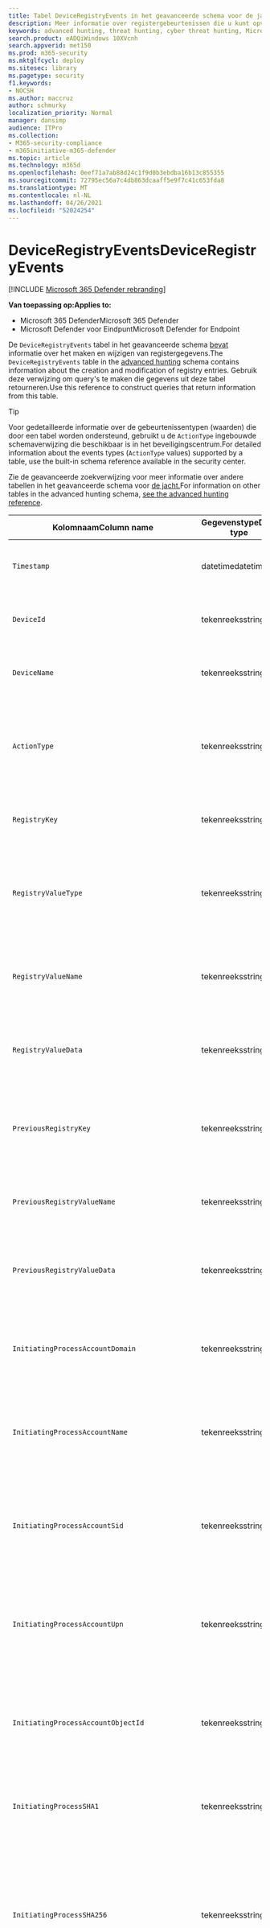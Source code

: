 ```yaml
---
title: Tabel DeviceRegistryEvents in het geavanceerde schema voor de jacht
description: Meer informatie over registergebeurtenissen die u kunt opvragen in de tabel DeviceRegistryEvents van het geavanceerde schema voor de jacht
keywords: advanced hunting, threat hunting, cyber threat hunting, Microsoft 365 Defender, microsoft 365, m365, search, query, telemetry, schema reference, kusto, table, column, data type, registryevents, registry, DeviceRegistryEvents, key, subkey, value
search.product: eADQiWindows 10XVcnh
search.appverid: met150
ms.prod: m365-security
ms.mktglfcycl: deploy
ms.sitesec: library
ms.pagetype: security
f1.keywords:
- NOCSH
ms.author: maccruz
author: schmurky
localization_priority: Normal
manager: dansimp
audience: ITPro
ms.collection:
- M365-security-compliance
- m365initiative-m365-defender
ms.topic: article
ms.technology: m365d
ms.openlocfilehash: 0eef71a7ab88d24c1f9d0b3ebdba16b13c855355
ms.sourcegitcommit: 72795ec56a7c4db863dcaaff5e9f7c41c653fda8
ms.translationtype: MT
ms.contentlocale: nl-NL
ms.lasthandoff: 04/26/2021
ms.locfileid: "52024254"
---
```

# <a name="deviceregistryevents"></a><span data-ttu-id="d5abc-104">DeviceRegistryEvents</span><span class="sxs-lookup"><span data-stu-id="d5abc-104">DeviceRegistryEvents</span></span>

[!INCLUDE [Microsoft 365 Defender rebranding](../includes/microsoft-defender.md)]


<span data-ttu-id="d5abc-105">**Van toepassing op:**</span><span class="sxs-lookup"><span data-stu-id="d5abc-105">**Applies to:**</span></span>
- <span data-ttu-id="d5abc-106">Microsoft 365 Defender</span><span class="sxs-lookup"><span data-stu-id="d5abc-106">Microsoft 365 Defender</span></span>
- <span data-ttu-id="d5abc-107">Microsoft Defender voor Eindpunt</span><span class="sxs-lookup"><span data-stu-id="d5abc-107">Microsoft Defender for Endpoint</span></span>

<span data-ttu-id="d5abc-108">De `DeviceRegistryEvents` tabel in het geavanceerde schema [bevat](advanced-hunting-overview.md) informatie over het maken en wijzigen van registergegevens.</span><span class="sxs-lookup"><span data-stu-id="d5abc-108">The `DeviceRegistryEvents` table in the [advanced hunting](advanced-hunting-overview.md) schema contains information about the creation and modification of registry entries.</span></span> <span data-ttu-id="d5abc-109">Gebruik deze verwijzing om query's te maken die gegevens uit deze tabel retourneren.</span><span class="sxs-lookup"><span data-stu-id="d5abc-109">Use this reference to construct queries that return information from this table.</span></span>

>[!TIP]
> <span data-ttu-id="d5abc-110">Voor gedetailleerde informatie over de gebeurtenissentypen (waarden) die door een tabel worden ondersteund, gebruikt u de `ActionType` ingebouwde schemaverwijzing die beschikbaar is in het beveiligingscentrum.</span><span class="sxs-lookup"><span data-stu-id="d5abc-110">For detailed information about the events types (`ActionType` values) supported by a table, use the  built-in schema reference available in the security center.</span></span>

<span data-ttu-id="d5abc-111">Zie de geavanceerde zoekverwijzing voor meer informatie over andere tabellen in het geavanceerde schema voor [de jacht.](advanced-hunting-schema-tables.md)</span><span class="sxs-lookup"><span data-stu-id="d5abc-111">For information on other tables in the advanced hunting schema, [see the advanced hunting reference](advanced-hunting-schema-tables.md).</span></span>

| <span data-ttu-id="d5abc-112">Kolomnaam</span><span class="sxs-lookup"><span data-stu-id="d5abc-112">Column name</span></span> | <span data-ttu-id="d5abc-113">Gegevenstype</span><span class="sxs-lookup"><span data-stu-id="d5abc-113">Data type</span></span> | <span data-ttu-id="d5abc-114">Beschrijving</span><span class="sxs-lookup"><span data-stu-id="d5abc-114">Description</span></span> |
|-------------|-----------|-------------|
| `Timestamp` | <span data-ttu-id="d5abc-115">datetime</span><span class="sxs-lookup"><span data-stu-id="d5abc-115">datetime</span></span> | <span data-ttu-id="d5abc-116">Datum en tijd waarop de gebeurtenis is opgenomen</span><span class="sxs-lookup"><span data-stu-id="d5abc-116">Date and time when the event was recorded</span></span> |
| `DeviceId` | <span data-ttu-id="d5abc-117">tekenreeks</span><span class="sxs-lookup"><span data-stu-id="d5abc-117">string</span></span> | <span data-ttu-id="d5abc-118">Unieke id voor de machine in de service</span><span class="sxs-lookup"><span data-stu-id="d5abc-118">Unique identifier for the machine in the service</span></span> |
| `DeviceName` | <span data-ttu-id="d5abc-119">tekenreeks</span><span class="sxs-lookup"><span data-stu-id="d5abc-119">string</span></span> | <span data-ttu-id="d5abc-120">Volledig gekwalificeerde domeinnaam (FQDN) van de computer</span><span class="sxs-lookup"><span data-stu-id="d5abc-120">Fully qualified domain name (FQDN) of the machine</span></span> |
| `ActionType` | <span data-ttu-id="d5abc-121">tekenreeks</span><span class="sxs-lookup"><span data-stu-id="d5abc-121">string</span></span> | <span data-ttu-id="d5abc-122">Type activiteit dat de gebeurtenis heeft geactiveerd.</span><span class="sxs-lookup"><span data-stu-id="d5abc-122">Type of activity that triggered the event.</span></span> <span data-ttu-id="d5abc-123">Zie de [in-portal schemaverwijzing voor](advanced-hunting-schema-tables.md?#get-schema-information-in-the-security-center) meer informatie</span><span class="sxs-lookup"><span data-stu-id="d5abc-123">See the [in-portal schema reference](advanced-hunting-schema-tables.md?#get-schema-information-in-the-security-center) for details</span></span> |
| `RegistryKey` | <span data-ttu-id="d5abc-124">tekenreeks</span><span class="sxs-lookup"><span data-stu-id="d5abc-124">string</span></span> | <span data-ttu-id="d5abc-125">Registersleutel waar de opgenomen actie op is toegepast</span><span class="sxs-lookup"><span data-stu-id="d5abc-125">Registry key that the recorded action was applied to</span></span> |
| `RegistryValueType` | <span data-ttu-id="d5abc-126">tekenreeks</span><span class="sxs-lookup"><span data-stu-id="d5abc-126">string</span></span> | <span data-ttu-id="d5abc-127">Gegevenstype, zoals binair of tekenreeks, van de registerwaarde waar de opgenomen actie op is toegepast</span><span class="sxs-lookup"><span data-stu-id="d5abc-127">Data type, such as binary or string, of the registry value that the recorded action was applied to</span></span> |
| `RegistryValueName` | <span data-ttu-id="d5abc-128">tekenreeks</span><span class="sxs-lookup"><span data-stu-id="d5abc-128">string</span></span> | <span data-ttu-id="d5abc-129">Naam van de registerwaarde waar de opgenomen actie op is toegepast</span><span class="sxs-lookup"><span data-stu-id="d5abc-129">Name of the registry value that the recorded action was applied to</span></span> |
| `RegistryValueData` | <span data-ttu-id="d5abc-130">tekenreeks</span><span class="sxs-lookup"><span data-stu-id="d5abc-130">string</span></span> | <span data-ttu-id="d5abc-131">Gegevens van de registerwaarde waar de opgenomen actie op is toegepast</span><span class="sxs-lookup"><span data-stu-id="d5abc-131">Data of the registry value that the recorded action was applied to</span></span> |
| `PreviousRegistryKey` | <span data-ttu-id="d5abc-132">tekenreeks</span><span class="sxs-lookup"><span data-stu-id="d5abc-132">string</span></span> | <span data-ttu-id="d5abc-133">Oorspronkelijke registersleutel van de registerwaarde voordat deze werd gewijzigd</span><span class="sxs-lookup"><span data-stu-id="d5abc-133">Original registry key of the registry value before it was modified</span></span> |
| `PreviousRegistryValueName` | <span data-ttu-id="d5abc-134">tekenreeks</span><span class="sxs-lookup"><span data-stu-id="d5abc-134">string</span></span> | <span data-ttu-id="d5abc-135">Oorspronkelijke naam van de registerwaarde voordat deze werd gewijzigd</span><span class="sxs-lookup"><span data-stu-id="d5abc-135">Original name of the registry value before it was modified</span></span> |
| `PreviousRegistryValueData` | <span data-ttu-id="d5abc-136">tekenreeks</span><span class="sxs-lookup"><span data-stu-id="d5abc-136">string</span></span> | <span data-ttu-id="d5abc-137">Oorspronkelijke gegevens van de registerwaarde voordat deze werd gewijzigd</span><span class="sxs-lookup"><span data-stu-id="d5abc-137">Original data of the registry value before it was modified</span></span> |
| `InitiatingProcessAccountDomain` | <span data-ttu-id="d5abc-138">tekenreeks</span><span class="sxs-lookup"><span data-stu-id="d5abc-138">string</span></span> | <span data-ttu-id="d5abc-139">Domein van het account dat het proces heeft doorlopen dat verantwoordelijk is voor de gebeurtenis</span><span class="sxs-lookup"><span data-stu-id="d5abc-139">Domain of the account that ran the process responsible for the event</span></span> |
| `InitiatingProcessAccountName` | <span data-ttu-id="d5abc-140">tekenreeks</span><span class="sxs-lookup"><span data-stu-id="d5abc-140">string</span></span> | <span data-ttu-id="d5abc-141">Gebruikersnaam van het account dat het proces heeft doorlopen dat verantwoordelijk is voor de gebeurtenis</span><span class="sxs-lookup"><span data-stu-id="d5abc-141">User name of the account that ran the process responsible for the event</span></span> |
| `InitiatingProcessAccountSid` | <span data-ttu-id="d5abc-142">tekenreeks</span><span class="sxs-lookup"><span data-stu-id="d5abc-142">string</span></span> | <span data-ttu-id="d5abc-143">Beveiligingsaanduiding (SID) van het account dat het proces heeft doorlopen dat verantwoordelijk is voor de gebeurtenis</span><span class="sxs-lookup"><span data-stu-id="d5abc-143">Security Identifier (SID) of the account that ran the process responsible for the event</span></span> |
| `InitiatingProcessAccountUpn` | <span data-ttu-id="d5abc-144">tekenreeks</span><span class="sxs-lookup"><span data-stu-id="d5abc-144">string</span></span> | <span data-ttu-id="d5abc-145">User principal name (UPN) of the account that ran the process responsible for the event</span><span class="sxs-lookup"><span data-stu-id="d5abc-145">User principal name (UPN) of the account that ran the process responsible for the event</span></span> |
| `InitiatingProcessAccountObjectId` | <span data-ttu-id="d5abc-146">tekenreeks</span><span class="sxs-lookup"><span data-stu-id="d5abc-146">string</span></span> | <span data-ttu-id="d5abc-147">Azure AD-object-id van het gebruikersaccount dat het proces heeft uitgevoerd dat verantwoordelijk is voor de gebeurtenis</span><span class="sxs-lookup"><span data-stu-id="d5abc-147">Azure AD object ID of the user account that ran the process responsible for the event</span></span> |
| `InitiatingProcessSHA1` | <span data-ttu-id="d5abc-148">tekenreeks</span><span class="sxs-lookup"><span data-stu-id="d5abc-148">string</span></span> | <span data-ttu-id="d5abc-149">SHA-1 van het proces (afbeeldingsbestand) dat de gebeurtenis heeft gestart</span><span class="sxs-lookup"><span data-stu-id="d5abc-149">SHA-1 of the process (image file) that initiated the event</span></span> |
| `InitiatingProcessSHA256` | <span data-ttu-id="d5abc-150">tekenreeks</span><span class="sxs-lookup"><span data-stu-id="d5abc-150">string</span></span> | <span data-ttu-id="d5abc-151">SHA-256 van het proces (afbeeldingsbestand) dat de gebeurtenis heeft gestart.</span><span class="sxs-lookup"><span data-stu-id="d5abc-151">SHA-256 of the process (image file) that initiated the event.</span></span> <span data-ttu-id="d5abc-152">Dit veld wordt meestal niet ingevuld: gebruik de kolom SHA1 wanneer deze beschikbaar is.</span><span class="sxs-lookup"><span data-stu-id="d5abc-152">This field is usually not populated — use the SHA1 column when available.</span></span> |
| `InitiatingProcessMD5` | <span data-ttu-id="d5abc-153">tekenreeks</span><span class="sxs-lookup"><span data-stu-id="d5abc-153">string</span></span> | <span data-ttu-id="d5abc-154">MD5-hash van het proces (afbeeldingsbestand) dat de gebeurtenis heeft gestart</span><span class="sxs-lookup"><span data-stu-id="d5abc-154">MD5 hash of the process (image file) that initiated the event</span></span> |
| `InitiatingProcessFileName` | <span data-ttu-id="d5abc-155">tekenreeks</span><span class="sxs-lookup"><span data-stu-id="d5abc-155">string</span></span> | <span data-ttu-id="d5abc-156">Naam van het proces dat de gebeurtenis heeft gestart</span><span class="sxs-lookup"><span data-stu-id="d5abc-156">Name of the process that initiated the event</span></span> |
| `InitiatingProcessFileSize` | <span data-ttu-id="d5abc-157">lang</span><span class="sxs-lookup"><span data-stu-id="d5abc-157">long</span></span> | <span data-ttu-id="d5abc-158">Grootte van het bestand dat het proces heeft doorlopen dat verantwoordelijk is voor de gebeurtenis</span><span class="sxs-lookup"><span data-stu-id="d5abc-158">Size of the file that ran the process responsible for the event</span></span> |
| `InitiatingProcessVersionInfoCompanyName` | <span data-ttu-id="d5abc-159">tekenreeks</span><span class="sxs-lookup"><span data-stu-id="d5abc-159">string</span></span> | <span data-ttu-id="d5abc-160">Bedrijfsnaam van de versiegegevens van het proces (afbeeldingsbestand) dat verantwoordelijk is voor de gebeurtenis</span><span class="sxs-lookup"><span data-stu-id="d5abc-160">Company name from the version information of the process (image file) responsible for the event</span></span> |
| `InitiatingProcessVersionInfoProductName` | <span data-ttu-id="d5abc-161">tekenreeks</span><span class="sxs-lookup"><span data-stu-id="d5abc-161">string</span></span> | <span data-ttu-id="d5abc-162">Productnaam van de versiegegevens van het proces (afbeeldingsbestand) dat verantwoordelijk is voor de gebeurtenis</span><span class="sxs-lookup"><span data-stu-id="d5abc-162">Product name from the version information of the process (image file) responsible for the event</span></span> |
|` InitiatingProcessVersionInfoProductVersion` | <span data-ttu-id="d5abc-163">tekenreeks</span><span class="sxs-lookup"><span data-stu-id="d5abc-163">string</span></span> | <span data-ttu-id="d5abc-164">Productversie van de versiegegevens van het proces (afbeeldingsbestand) dat verantwoordelijk is voor de gebeurtenis</span><span class="sxs-lookup"><span data-stu-id="d5abc-164">Product version from the version information of the process (image file) responsible for the event</span></span> |
|` InitiatingProcessVersionInfoInternalFileName` | <span data-ttu-id="d5abc-165">tekenreeks</span><span class="sxs-lookup"><span data-stu-id="d5abc-165">string</span></span> | <span data-ttu-id="d5abc-166">Interne bestandsnaam van de versiegegevens van het proces (afbeeldingsbestand) dat verantwoordelijk is voor de gebeurtenis</span><span class="sxs-lookup"><span data-stu-id="d5abc-166">Internal file name from the version information of the process (image file) responsible for the event</span></span> |
| `InitiatingProcessVersionInfoOriginalFileName` | <span data-ttu-id="d5abc-167">tekenreeks</span><span class="sxs-lookup"><span data-stu-id="d5abc-167">string</span></span> | <span data-ttu-id="d5abc-168">Oorspronkelijke bestandsnaam van de versiegegevens van het proces (afbeeldingsbestand) dat verantwoordelijk is voor de gebeurtenis</span><span class="sxs-lookup"><span data-stu-id="d5abc-168">Original file name from the version information of the process (image file) responsible for the event</span></span> |
| `InitiatingProcessVersionInfoFileDescription` | <span data-ttu-id="d5abc-169">tekenreeks</span><span class="sxs-lookup"><span data-stu-id="d5abc-169">string</span></span> | <span data-ttu-id="d5abc-170">Beschrijving van de versiegegevens van het proces (afbeeldingsbestand) dat verantwoordelijk is voor de gebeurtenis</span><span class="sxs-lookup"><span data-stu-id="d5abc-170">Description from the version information of the process (image file) responsible for the event</span></span> |
| `InitiatingProcessId` | <span data-ttu-id="d5abc-171">int</span><span class="sxs-lookup"><span data-stu-id="d5abc-171">int</span></span> | <span data-ttu-id="d5abc-172">Proces-id (PID) van het proces dat de gebeurtenis heeft gestart</span><span class="sxs-lookup"><span data-stu-id="d5abc-172">Process ID (PID) of the process that initiated the event</span></span> |
| `InitiatingProcessCommandLine` | <span data-ttu-id="d5abc-173">tekenreeks</span><span class="sxs-lookup"><span data-stu-id="d5abc-173">string</span></span> | <span data-ttu-id="d5abc-174">Opdrachtregel die wordt gebruikt om het proces uit te voeren waarmee de gebeurtenis is gestart</span><span class="sxs-lookup"><span data-stu-id="d5abc-174">Command line used to run the process that initiated the event</span></span> |
| `InitiatingProcessCreationTime` | <span data-ttu-id="d5abc-175">datetime</span><span class="sxs-lookup"><span data-stu-id="d5abc-175">datetime</span></span> | <span data-ttu-id="d5abc-176">Datum en tijd waarop het proces dat de gebeurtenis heeft gestart is gestart</span><span class="sxs-lookup"><span data-stu-id="d5abc-176">Date and time when the process that initiated the event was started</span></span> |
| `InitiatingProcessFolderPath` | <span data-ttu-id="d5abc-177">tekenreeks</span><span class="sxs-lookup"><span data-stu-id="d5abc-177">string</span></span> | <span data-ttu-id="d5abc-178">Map met het proces (afbeeldingsbestand) dat de gebeurtenis heeft gestart</span><span class="sxs-lookup"><span data-stu-id="d5abc-178">Folder containing the process (image file) that initiated the event</span></span> |
| `InitiatingProcessParentId` | <span data-ttu-id="d5abc-179">int</span><span class="sxs-lookup"><span data-stu-id="d5abc-179">int</span></span> | <span data-ttu-id="d5abc-180">Proces-id (PID) van het bovenliggende proces dat het proces heeft voortgebracht dat verantwoordelijk is voor de gebeurtenis</span><span class="sxs-lookup"><span data-stu-id="d5abc-180">Process ID (PID) of the parent process that spawned the process responsible for the event</span></span> |
| `InitiatingProcessParentFileName` | <span data-ttu-id="d5abc-181">tekenreeks</span><span class="sxs-lookup"><span data-stu-id="d5abc-181">string</span></span> | <span data-ttu-id="d5abc-182">Naam van het bovenliggende proces dat het proces heeft voortgebracht dat verantwoordelijk is voor de gebeurtenis</span><span class="sxs-lookup"><span data-stu-id="d5abc-182">Name of the parent process that spawned the process responsible for the event</span></span> |
| `InitiatingProcessParentCreationTime` | <span data-ttu-id="d5abc-183">datetime</span><span class="sxs-lookup"><span data-stu-id="d5abc-183">datetime</span></span> | <span data-ttu-id="d5abc-184">Datum en tijd waarop het bovenliggende deel van het proces dat verantwoordelijk is voor de gebeurtenis is gestart</span><span class="sxs-lookup"><span data-stu-id="d5abc-184">Date and time when the parent of the process responsible for the event was started</span></span> |
| `InitiatingProcessIntegrityLevel` | <span data-ttu-id="d5abc-185">tekenreeks</span><span class="sxs-lookup"><span data-stu-id="d5abc-185">string</span></span> | <span data-ttu-id="d5abc-186">Integriteitsniveau van het proces dat de gebeurtenis heeft gestart.</span><span class="sxs-lookup"><span data-stu-id="d5abc-186">Integrity level of the process that initiated the event.</span></span> <span data-ttu-id="d5abc-187">Windows worden integriteitsniveaus toegewezen aan processen op basis van bepaalde kenmerken, bijvoorbeeld als ze zijn gestart via een internet-download.</span><span class="sxs-lookup"><span data-stu-id="d5abc-187">Windows assigns integrity levels to processes based on certain characteristics, such as if they were launched from an internet download.</span></span> <span data-ttu-id="d5abc-188">Deze integriteitsniveaus zijn van invloed op machtigingen voor resources</span><span class="sxs-lookup"><span data-stu-id="d5abc-188">These integrity levels influence permissions to resources</span></span> |
| `InitiatingProcessTokenElevation` | <span data-ttu-id="d5abc-189">tekenreeks</span><span class="sxs-lookup"><span data-stu-id="d5abc-189">string</span></span> | <span data-ttu-id="d5abc-190">Tokentype dat aangeeft dat de aanwezigheid of afwezigheid van UAC-bevoegdheden (User Access Control) is toegepast op het proces waarmee de gebeurtenis is gestart</span><span class="sxs-lookup"><span data-stu-id="d5abc-190">Token type indicating the presence or absence of User Access Control (UAC) privilege elevation applied to the process that initiated the event</span></span> |
| `ReportId` | <span data-ttu-id="d5abc-191">lang</span><span class="sxs-lookup"><span data-stu-id="d5abc-191">long</span></span> | <span data-ttu-id="d5abc-192">Gebeurtenis-id op basis van een herhalende teller.</span><span class="sxs-lookup"><span data-stu-id="d5abc-192">Event identifier based on a repeating counter.</span></span> <span data-ttu-id="d5abc-193">Als u unieke gebeurtenissen wilt identificeren, moet deze kolom worden gebruikt in combinatie met de kolommen DeviceName en Timestamp</span><span class="sxs-lookup"><span data-stu-id="d5abc-193">To identify unique events, this column must be used in conjunction with the DeviceName and Timestamp columns</span></span> |
| `AppGuardContainerId` | <span data-ttu-id="d5abc-194">tekenreeks</span><span class="sxs-lookup"><span data-stu-id="d5abc-194">string</span></span> | <span data-ttu-id="d5abc-195">Id voor de gevirtualiseerde container die door Application Guard wordt gebruikt om browseractiviteit te isoleren</span><span class="sxs-lookup"><span data-stu-id="d5abc-195">Identifier for the virtualized container used by Application Guard to isolate browser activity</span></span> |

## <a name="related-topics"></a><span data-ttu-id="d5abc-196">Verwante onderwerpen</span><span class="sxs-lookup"><span data-stu-id="d5abc-196">Related topics</span></span>
- [<span data-ttu-id="d5abc-197">Overzicht van geavanceerd opsporen</span><span class="sxs-lookup"><span data-stu-id="d5abc-197">Advanced hunting overview</span></span>](advanced-hunting-overview.md)
- [<span data-ttu-id="d5abc-198">De querytaal leren</span><span class="sxs-lookup"><span data-stu-id="d5abc-198">Learn the query language</span></span>](advanced-hunting-query-language.md)
- [<span data-ttu-id="d5abc-199">Gedeelde query's gebruiken</span><span class="sxs-lookup"><span data-stu-id="d5abc-199">Use shared queries</span></span>](advanced-hunting-shared-queries.md)
- [<span data-ttu-id="d5abc-200">Opsporen op apparaten en in e-mailberichten, apps en identiteiten</span><span class="sxs-lookup"><span data-stu-id="d5abc-200">Hunt across devices, emails, apps, and identities</span></span>](advanced-hunting-query-emails-devices.md)
- [<span data-ttu-id="d5abc-201">Meer informatie over het schema</span><span class="sxs-lookup"><span data-stu-id="d5abc-201">Understand the schema</span></span>](advanced-hunting-schema-tables.md)
- [<span data-ttu-id="d5abc-202">Aanbevolen procedures voor query's toepassen</span><span class="sxs-lookup"><span data-stu-id="d5abc-202">Apply query best practices</span></span>](advanced-hunting-best-practices.md)
